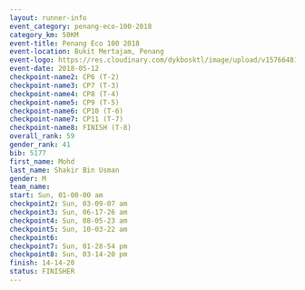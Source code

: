 ```yaml
--- 
layout: runner-info 
event_category: penang-eco-100-2018 
category_km: 50KM 
event-title: Penang Eco 100 2018 
event-location: Bukit Mertajam, Penang 
event-logo: https://res.cloudinary.com/dykbosktl/image/upload/v1576648106/Logo/Logo_lovxhg.jpg 
event-date: 2018-05-12 
checkpoint-name2: CP6 (T-2) 
checkpoint-name3: CP7 (T-3) 
checkpoint-name4: CP8 (T-4) 
checkpoint-name5: CP9 (T-5) 
checkpoint-name6: CP10 (T-6) 
checkpoint-name7: CP11 (T-7) 
checkpoint-name8: FINISH (T-8) 
overall_rank: 59
gender_rank: 41
bib: 5177
first_name: Mohd
last_name: Shakir Bin Usman
gender: M
team_name: 
start: Sun, 01-00-00 am
checkpoint2: Sun, 03-09-07 am
checkpoint3: Sun, 06-17-26 am
checkpoint4: Sun, 08-05-23 am
checkpoint5: Sun, 10-03-22 am
checkpoint6: 
checkpoint7: Sun, 01-28-54 pm
checkpoint8: Sun, 03-14-20 pm
finish: 14-14-20
status: FINISHER
--- 
```

